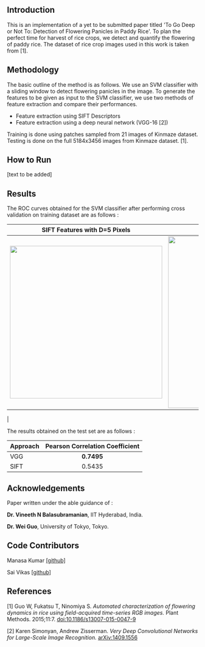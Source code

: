 
## Introduction

This is an implementation of a yet to be submitted paper titled 'To Go Deep or Not To: Detection of Flowering Panicles in Paddy Rice'. To plan the perfect time for harvest of rice crops, we detect and quantify the flowering of paddy rice. The dataset of rice crop images used in this work is taken from [1].

## Methodology 

The basic outline of the method is as follows. We use an SVM classifier with a sliding window to detect flowering panicles in the image. To generate the features to be given as input to the SVM classifier, we use two methods of feature extraction and compare their performances.
 - Feature extraction using SIFT Descriptors
 - Feature extraction using a deep neural network (VGG-16 [2])

Training is done using patches sampled from 21 images of Kinmaze dataset. Testing is done on the full 5184x3456 images from Kinmaze dataset. [1].

## How to Run

[text to be added]

## Results

The ROC curves obtained for the SVM classifier after performing cross validation on training dataset are as follows :



| SIFT Features with D=5 Pixels | VGG Features          | 
| ------------- |:-------------:| 
| <img src="https://i.imgur.com/ibPYUpn.png" width="400" />    | <img src="https://i.imgur.com/QWnS4EK.png" width="450" />
 | 


The results obtained on the test set are as follows :

| Approach | Pearson Correlation Coefficient          | 
| ------------- |:-------------:| 
| VGG     | **0.7495** | 
| SIFT      | 0.5435       | 


## Acknowledgements 
Paper written under the able guidance of :
 
  **Dr. Vineeth N Balasubramanian**,  IIT Hyderabad, India.

  **Dr. Wei Guo**, University of Tokyo, Tokyo.

## Code Contributors
Manasa Kumar [[github]](https://www.github.com/manasaKay/)

Sai Vikas [[github]](https://www.github.com/saivikas3/)

## References
[1] Guo W, Fukatsu T, Ninomiya S. *Automated characterization of flowering dynamics in rice using field-acquired time-series RGB images.* Plant Methods. 2015;11:7. [doi:10.1186/s13007-015-0047-9](https://doi.org/10.1186/s13007-015-0047-9)

[2] Karen Simonyan, Andrew Zisserman. *Very Deep Convolutional Networks for Large-Scale Image Recognition.* [arXiv:1409.1556](https://arxiv.org/abs/1409.1556)

